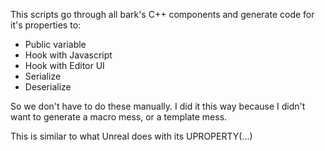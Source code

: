 This scripts go through all bark's C++ components and generate code for
it's properties to:
- Public variable
- Hook with Javascript
- Hook with Editor UI
- Serialize
- Deserialize

So we don't have to do these manually. I did it this way because I didn't want
to generate a macro mess, or a template mess.

This is similar to what Unreal does with its UPROPERTY(...)
